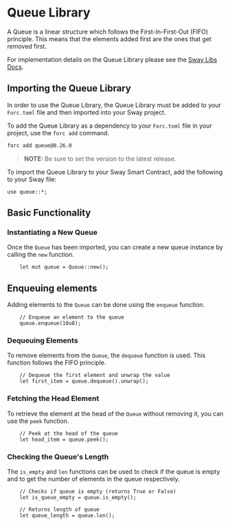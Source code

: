# Queue Library

A Queue is a linear structure which follows the First-In-First-Out (FIFO) principle. This means that the elements added first are the ones that get removed first.

For implementation details on the Queue Library please see the [Sway Libs Docs](https://fuellabs.github.io/sway-libs/master/sway_libs/queue/queue/).

## Importing the Queue Library

In order to use the Queue Library, the Queue Library must be added to your `Forc.toml` file and then imported into your Sway project.

To add the Queue Library as a dependency to your `Forc.toml` file in your project, use the `forc add` command.

```bash
forc add queue@0.26.0
```

> **NOTE:** Be sure to set the version to the latest release.

To import the Queue Library to your Sway Smart Contract, add the following to your Sway file:

```sway
use queue::*;
```

## Basic Functionality

### Instantiating a New Queue

Once the `Queue` has been imported, you can create a new queue instance by calling the `new` function.

```sway
    let mut queue = Queue::new();
```

## Enqueuing elements

Adding elements to the `Queue` can be done using the `enqueue` function.

```sway
    // Enqueue an element to the queue
    queue.enqueue(10u8);
```

### Dequeuing Elements

To remove elements from the `Queue`, the `dequeue` function is used. This function follows the FIFO principle.

```sway
    // Dequeue the first element and unwrap the value
    let first_item = queue.dequeue().unwrap();
```

### Fetching the Head Element

To retrieve the element at the head of the `Queue` without removing it, you can use the `peek` function.

```sway
    // Peek at the head of the queue
    let head_item = queue.peek();
```

### Checking the Queue's Length

The `is_empty` and `len` functions can be used to check if the queue is empty and to get the number of elements in the queue respectively.

```sway
    // Checks if queue is empty (returns True or False)
    let is_queue_empty = queue.is_empty();

    // Returns length of queue
    let queue_length = queue.len();
```
